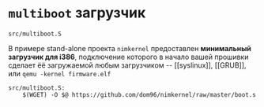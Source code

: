 # `multiboot` загрузчик

`src/multiboot.S`

В примере stand-alone проекта `nimkernel` предоставлен **минимальный загрузчик для i386**, подключение которого в начало вашей прошивки сделает ёё загружаемой любым загрузчиком -- [[syslinux]], [[GRUB]], или `qemu -kernel firmware.elf`

```make
src/multiboot.S:
	$(WGET) -O $@ https://github.com/dom96/nimkernel/raw/master/boot.s
```
